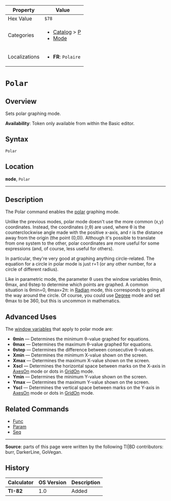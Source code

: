 | Property      | Value |
|---------------|-------|
| Hex Value     | `$78`|
| Categories    | <ul><li>[Catalog](<../categories/Catalog.md>) > [P](<../categories/Catalog.md#P>)</li><li>[Mode](<../categories/Mode.md>)</li></ul> |
| Localizations | <ul><li><b>FR</b>: `Polaire`</li></ul> |

# `Polar`

## Overview
Sets polar graphing mode.


<b>Availability</b>: Token only available from within the Basic editor.

## Syntax
`Polar`

## Location
<tt><kbd><b>mode</b></kbd></tt>, `Polar`
<hr>

## Description

The Polar command enables the [polar](graphing-mode#polar) graphing mode.

Unlike the previous modes, polar mode doesn't use the more common (x,y) coordinates. Instead, the coordinates (r,θ) are used, where θ is the counterclockwise angle made with the positive x-axis, and r is the distance away from the origin (the point (0,0)). Although it's possible to translate from one system to the other, polar coordinates are more useful for some expressions (and, of course, less useful for others).

In particular, they're very good at graphing anything circle-related. The equation for a circle in polar mode is just r=1 (or any other number, for a circle of different radius).

Like in parametric mode, the parameter θ uses the window variables θmin, θmax, and θstep to determine which points are graphed. A common situation is θmin=0, θmax=2π: in [Radian](radian-mode) mode, this corresponds to going all the way around the circle. Of course, you could use [Degree](degree-mode) mode and set θmax to be 360, but this is uncommon in mathematics.

## Advanced Uses

The [window variables](system-variables#window) that apply to polar mode are:

*   **θmin** — Determines the minimum θ-value graphed for equations.
*   **θmax** — Determines the maximum θ-value graphed for equations.
*   **θstep** — Determines the difference between consecutive θ-values.
*   **Xmin** — Determines the minimum X-value shown on the screen.
*   **Xmax** — Determines the maximum X-value shown on the screen.
*   **Xscl** — Determines the horizontal space between marks on the X-axis in [AxesOn](AxesOn.md) mode or dots in [GridOn](GridOn.md) mode.
*   **Ymin** — Determines the minimum Y-value shown on the screen.
*   **Ymax** — Determines the maximum Y-value shown on the screen.
*   **Yscl** — Determines the vertical space between marks on the Y-axis in [AxesOn](AxesOn.md) mode or dots in [GridOn](GridOn.md) mode.

## Related Commands

*   [Func](Func.md)
*   [Param](Param.md)
*   [Seq](Seq.md)

* * *

**Source**: parts of this page were written by the following TI|BD contributors: burr, DarkerLine, GoVegan.

## History
| Calculator | OS Version | Description |
|------------|------------|-------------|
| <b>TI-82</b> | 1.0 | Added |


